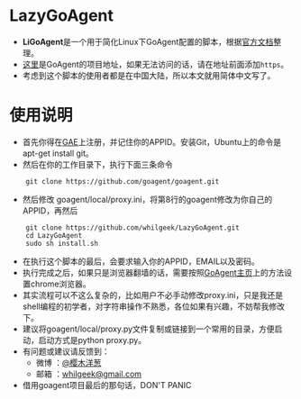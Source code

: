 LazyGoAgent
=========

- **LiGoAgent**是一个用于简化Linux下GoAgent配置的脚本，根据[官方文档](https://code.google.com/p/goagent/wiki/GoAgent_Linux)整理。
- [这里](https://code.google.com/p/goagent/)是GoAgent的项目地址，如果无法访问的话，请在地址前面添加`https`。
- 考虑到这个脚本的使用者都是在中国大陆，所以本文就用简体中文写了。

使用说明
=========
- 首先你得在[GAE](https://developers.google.com/appengine/?hl=zh-CN&csw=1)上注册，并记住你的APPID。安装Git，Ubuntu上的命令是apt-get install git。
- 然后在你的工作目录下，执行下面三条命令

```shell
    git clone https://github.com/goagent/goagent.git
```
- 然后修改 goagent/local/proxy.ini，将第8行的goagent修改为你自己的APPID，再然后

```shell
    git clone https://github.com/whilgeek/LazyGoAgent.git
    cd LazyGoAgent
    sudo sh install.sh
```
- 在执行这个脚本的最后，会要求输入你的APPID，EMAIL以及密码。
- 执行完成之后，如果只是浏览器翻墙的话，需要按照[GoAgent主页](https://code.google.com/p/goagent/)上的方法设置chrome浏览器。
- 其实流程可以不这么复杂的，比如用户不必手动修改proxy.ini，只是我还是shell编程的初学者，对字符串操作不熟悉，各位如果有兴趣，不妨帮我修改下。
- 建议将goagent/local/proxy.py文件复制或链接到一个常用的目录，方便启动，启动方式是python proxy.py。
- 有问题或建议请反馈到：
    - 微博 ：[@樱木洋葱](http://weibo.com/liuyang9duan)
    - 邮箱 ：whilgeek@gmail.com  
- 借用goagent项目最后的那句话，DON'T PANIC
